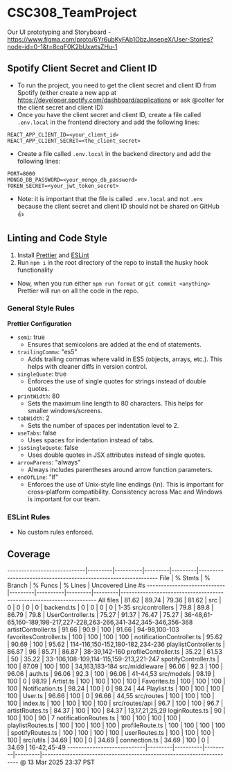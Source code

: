# CSC308_TeamProject

Our UI prototyping and Storyboard - https://www.figma.com/proto/6Yr6ubKyFAb1ObzJnsepeX/User-Stories?node-id=0-1&t=8cqF0K2bUxwtsZHu-1

## Spotify Client Secret and Client ID

- To run the project, you need to get the client secret and client ID from Spotify (either create a new app at https://developer.spotify.com/dashboard/applications or ask @colter for the client secret and client ID)
- Once you have the client secret and client ID, create a file called `.env.local` in the frontend directory and add the following lines:

```
REACT_APP_CLIENT_ID=<your_client_id>
REACT_APP_CLIENT_SECRET=<the_client_secret>
```

- Create a file called `.env.local` in the backend directory and add the following lines:

```
PORT=8000
MONGO_DB_PASSWORD=<your_mongo_db_password>
TOKEN_SECRET=<your_jwt_token_secret>
```

- Note: it is important that the file is called `.env.local` and not `.env` because the client secret and client ID should not be shared on GitHub 👍

## Linting and Code Style

1. Install [Prettier](https://marketplace.visualstudio.com/items?itemName=esbenp.prettier-vscode) and [ESLint](https://marketplace.visualstudio.com/items?itemName=dbaeumer.vscode-eslint)
2. Run `npm i` in the root directory of the repo to install the husky hook functionality

- Now, when you run either `npm run format` or `git commit <anything>` Prettier will run on all the code in the repo.

### General Style Rules

**Prettier Configuration**

- `semi`: true
  - Ensures that semicolons are added at the end of statements.
- `trailingComma`: "es5"
  - Adds trailing commas where valid in ES5 (objects, arrays, etc.). This helps with cleaner diffs in version control.
- `singleQuote`: true
  - Enforces the use of single quotes for strings instead of double quotes.
- `printWidth`: 80
  - Sets the maximum line length to 80 characters. This helps for smaller windows/screens.
- `tabWidth`: 2
  - Sets the number of spaces per indentation level to 2.
- `useTabs`: false
  - Uses spaces for indentation instead of tabs.
- `jsxSingleQuote`: false
  - Uses double quotes in JSX attributes instead of single quotes.
- `arrowParens`: "always"
  - Always includes parentheses around arrow function parameters.
- `endOfLine`: "lf"
  - Enforces the use of Unix-style line endings (\n). This is important for cross-platform compatibility. Consistency across Mac and Windows is important for our team.

### ESLint Rules

- No custom rules enforced.

## Coverage

----------------------------|---------|----------|---------|---------|---------------------------------------------------------------
File | % Stmts | % Branch | % Funcs | % Lines | Uncovered Line #s
----------------------------|---------|----------|---------|---------|---------------------------------------------------------------------
All files | 81.62 | 89.74 | 79.36 | 81.62 |
src | 0 | 0 | 0 | 0 |
backend.ts | 0 | 0 | 0 | 0 | 1-35
src/controllers | 79.8 | 89.8 | 86.79 | 79.8 |
UserController.ts | 75.27 | 91.37 | 76.47 | 75.27 | 36-48,61-65,160-189,198-217,227-228,263-266,341-342,345-346,356-368
artistController.ts | 91.66 | 90.9 | 100 | 91.66 | 94-98,100-103
favoritesController.ts | 100 | 100 | 100 | 100 |
notificationController.ts | 95.62 | 90.69 | 100 | 95.62 | 114-116,150-152,180-182,234-236
playlistController.ts | 86.87 | 96 | 85.71 | 86.87 | 38-39,142-160
profileController.ts | 35.22 | 61.53 | 50 | 35.22 | 33-106,108-109,114-115,159-213,221-247
spotifyController.ts | 100 | 87.09 | 100 | 100 | 34,163,183-184
src/middleware | 96.06 | 92.3 | 100 | 96.06 |
auth.ts | 96.06 | 92.3 | 100 | 96.06 | 41-44,53
src/models | 98.19 | 100 | 0 | 98.19 |
Artist.ts | 100 | 100 | 100 | 100 |
Favorites.ts | 100 | 100 | 100 | 100 |
Notification.ts | 98.24 | 100 | 0 | 98.24 | 44
Playlist.ts | 100 | 100 | 100 | 100 |
User.ts | 96.66 | 100 | 0 | 96.66 | 44,55
src/routes | 100 | 100 | 100 | 100 |
index.ts | 100 | 100 | 100 | 100 |
src/routes/api | 96.7 | 100 | 100 | 96.7 |
artistRoutes.ts | 84.37 | 100 | 100 | 84.37 | 13,17,21,25,29
loginRoutes.ts | 90 | 100 | 100 | 90 | 7
notificationRoutes.ts | 100 | 100 | 100 | 100 |
playlistRoutes.ts | 100 | 100 | 100 | 100 |
profileRoute.ts | 100 | 100 | 100 | 100 |
spotifyRoutes.ts | 100 | 100 | 100 | 100 |
userRoutes.ts | 100 | 100 | 100 | 100 |
src/utils | 34.69 | 100 | 0 | 34.69 |
connection.ts | 34.69 | 100 | 0 | 34.69 | 16-42,45-49
----------------------------|---------|----------|---------|---------|---------------------------------------------------------------------
@ 13 Mar 2025 23:37 PST

